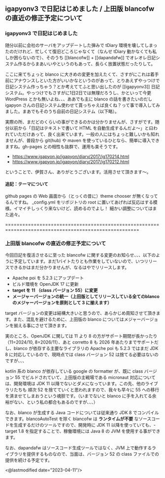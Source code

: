 ## igapyonv3 で日記はじめました / 上田版 blancofw の直近の修正予定について
### igapyonv3 で日記はじめました

随分以前に会社のサーバをアップデートした弾みで tDiary 環境を壊してしまったのだけれど、忙しくて復旧どころじゃなくて（なんせ tDiary 動かなくても私しか困らないので）、そのうち [[blancofw]] + [[dapandafw]] でオレオレ日記システム作るからまあいいやというのもあって、長らく放置状態だったりして。

ここに来てちょっと blanco に大きめの変更を加えたくて、さすがにこれは着手前にアナウンスしといた方がいいかなというのがあって、とりあえずやっつけで日記システム作っちゃう？とか考えててふと思い出したのが [[igapyonv3]] 日記システム。やっつけでもさすがに1日2日では無理だろうし、かといって今更 WordPress とかも無いよね、、、ああでも主に blanco の話を書きたいのだし igapyon さんの日記システム使わせて貰っちゃえば良くね？って事で導入してみました。まあでもそのうち自前の日記システム（以下略）。

実際の所、まだどのくらいの事ができるのかは分かりませんが、さすがです。随分以前から「日記はテキストで書いて HTML を自動生成するんだよ〜」と曰われていただけあって、良く出来ています。一般の人にはちょっと難しいかも知れませんが、普段から git(hub) や maven を使っているひとなら、簡単に導入できますね。gh-pages との相性も抜群で、運用も楽そうです。

* https://www.igapyon.jp/igapyon/diary/2017/ig170214.html
* https://www.igapyon.jp/igapyon/diary/2017/ig170212.html

ということで、伊賀さん、ありがとうございます。活用させて頂きます〜。

#### 追記：テーマについて

github pages の Web 画面から（とっくの昔に）theme chooser が無くなってるんですね。 _config.yml をリポジトリの root に置いてあげれば反応はする模様。イマイチしっくり来ないけど、読めるのでよし！ 細かい調整についてはまた追々。

=====================================================================================================

### 上田版 blancofw の直近の修正予定について

今回日記を復活させるに至った blancofw に関する変更のお知らせ、、、以下のように予定しています。まだ1バイトたりとも作業をしていないので、いつリリースできるかはまだ分かりませんが、なるはやでリリースします。

* Apache poi を 5.2.3 にアップデート
* ビルド環境を OpenJDK 17 に更新
* **target を 11 （class バージョン 55）に変更**
* **メージャーバージョンの統一（上田版としてリリースしている全てのblancoのメジャーバージョンを原則として 3 に揃えます）**

target バージョンの変更は結構大きいと思うので、あらかじめ周知させて頂きます。また、混乱を避けるために、上田版の blanco についてはメジャーバージョンを揃える事にさせて頂きます。

実のところ、OpenJDK に関しては 11 より 8 の方がサポート期間が長かったり（11=2024/10, 8=2026/11）、あと corretto 8 も 2026 年あたりまでサポートだし、blanco が依存する主要なライブラリの Apache poi も 5.2.3 ではまだ JDK 8 に対応しているので、現時点では class バージョン 52 は捨てる必要はないのですが、、、

kotlin 系の blanco が依存している google の formatter が、既に class バージョン 55 でビルドされていて、上田版の主戦場である micronaut 対応については、開発環境は JDK 11 以降でないとダメになっています。この先、他のライブラリたちも 順次 52 を捨てていくと思われますので、我々も早々に 55 への移行を済ませてしまおうという魂胆です。（いまでないと blanco に手を入れてる余裕がない、という私の都合もあるのですが、、、）

なお、blanco が生成する Java コードについては従来通り JDK 8 でコンパイルできます。blancoAutoTest を除く blancofw は **ランタイムが不要** なソースコードを生成するだけのツールですので、開発時に JDK 11 以降を使っていても、-target 1.8 を指定することで、稼働環境には Java 8 の JVM を使用する事ができます。

なお、dapandafw はソースコード生成ツールではなく、JVM 上で動作するライブラリを提供するものなので、当面は、バージョン 52 の class ファイルでの提供を続ける予定です。



<@lastmodified date="2023-04-11"/>

